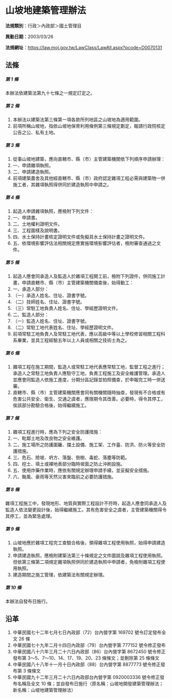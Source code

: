 # 山坡地建築管理辦法



**法規類別**：行政＞內政部＞國土管理目

**異動日期**：2003/03/26  

**法規網址**：https://law.moj.gov.tw/LawClass/LawAll.aspx?pcode=D0070131



## 法條
##### 第 1 條
本辦法依建築法第九十七條之一規定訂定之。

##### 第 2 條
1. 本辦法以建築法第三條第一項各款所列地區之山坡地為適用範圍。      
1. 前項所稱山坡地，指依山坡地保育利用條例第三條規定劃定，報請行政院核定公告之公、私有土地。

##### 第 3 條
1. 從事山坡地建築，應向直轄市、縣（市）主管建築機關依下列順序申請辦理：                                                       
1. 一、申請雜項執照。                                              
1. 二、申請建造執照。                                              
1. 前項建築農舍及其他經直轄市、縣（市）政府認定雜項工程必需與建築物一併施工者，其雜項執照得併同於建造執照中申請之。

##### 第 4 條
1. 起造人申請雜項執照，應檢附下列文件：                            
1. 一、申請書。                                                    
1. 二、土地權利證明文件。                                          
1. 三、工程圖樣及說明書。                                          
1. 四、水土保持計畫核定證明文件或免擬具水土保持計畫之證明文件。    
1. 五、依環境影響評估法相關規定應實施環境影響評估者，檢附審查通過之文件。

##### 第 5 條
1. 起造人應會同承造人及監造人於雜項工程開工前，檢附下列證件，併同施工計畫，申請直轄市、縣（市）主管建築機關備查後，始得動工：      
1. 一、承造人部分：                                                
1. （一）承造人姓名、住址、證書字號。                              
1. （二）技師姓名、住址、證書字號。                                
1. （三）常駐工地負責人姓名、住址、學經歷證明文件。                
1. 二、監造人部分：                                                
1. （一）監造人姓名、住址、證書字號。                              
1. （二）常駐工地代表姓名、住址、學經歷證明文件。                  
1. 前項常駐工地負責人及常駐工地代表，應以高級中等以上學校修習相關工程科系畢業，並具工程經驗五年以上人員或相關之技術士為之。

##### 第 6 條
1. 雜項工程在施工期間，監造人或常駐工地代表應常駐工地，監督工程之進行；承造人之常駐工地負責人應駐守工地，負責工程施工及安全維護管理。承造人並應會同監造人依施工進度，分期分區記錄並拍照備查，於申報完工時一併送審。                                                
1. 直轄市、縣（市）主管建築機關應會同有關機關隨時抽查，發現有不合格或有危害公共安全、衛生、交通之虞者，應限期令其改善。必要時，得令其停工，俟該部分勘驗合格後，始得繼續施工。

##### 第 7 條
1. 雜項工程進行時，應為下列之安全防護措施：                        
1. 一、毗鄰土地及改良物之安全維護。                                
1. 二、施工場所之防護圍籬、擋土設備、施工架、工作臺、防洪、防火等安全防護措施。                                                
1. 三、危石、險坡、坍方、落盤、倒樹、毒蛇、落塵等防範。            
1. 四、挖土、填土或裸地表部分臨時坡面之防止沖刷設施。              
1. 五、使用炸藥作業時，應依有關規定辦理申請手續，並妥擬安全措施。  
1. 六、颱風、豪雨等天然災害來臨前之必要防護措施。

##### 第 8 條
雜項工程施工中，發現地形、地質與實際工程設計不符時，起造人應會同承造人及監造人依法變更設計後，始得繼續施工。其有危害安全之虞者，主管建築機關得令其停工，並為緊急處理。

##### 第 9 條
1. 山坡地應於雜項工程完工查驗合格後，領得雜項工程使用執照，始得申請建造執照。                                                     
1. 申請建造執照，應檢附建築法第三十條規定之文件圖說及雜項工程使用執照。但依第三條第二項規定雜項執照併同於建造執照中申請者，免檢附雜項工程使用執照。                                                
1. 建造期間之施工管理，依建築法有關規定辦理。

##### 第 10 條
本辦法自發布日施行。

## 沿革
1. 中華民國七十二年七月七日內政部（72）台內營字第 169702 號令訂定發布全文 26 條
1. 中華民國七十九年二月十四日內政部（79）台內營字第 777152 號令修正發布
1. 中華民國八十六年三月二十六日內政部（86）台內營字第 8672450  號令修正發布第 3～5、7～10、14、17、19、20、23  條條文；並刪除第 25 條條文
1. 中華民國八十八年十一月十日內政部（88）台內營字第 8877773  號令修正發布第 3  條條文
1. 中華民國九十二年三月二十六日內政部台內營字第 0920003336 號令修正發布名稱及全文 10 條；並自發布日施行（原名稱：山坡地開發建築管理辦法；新名稱：山坡地建築管理辦法）
